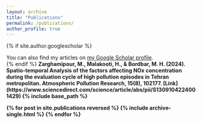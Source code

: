 ```yaml
---
layout: archive
title: "Publications"
permalink: /publications/
author_profile: true
---
```


{% if site.author.googlescholar %}
  <div class="wordwrap">You can also find my articles on <a href="{{site.author.googlescholar}}">my Google Scholar profile</a>.</div>
{% endif %}
<b>Zarghamipour, M.,<b> Malakooti, H., & Bordbar, M. H. (2024). Spatio-temporal Analysis of the factors affecting NOx concentration during the evaluation cycle of high pollution episodes in Tehran metropolitan. Atmospheric Pollution Research, 15(8), 102177. [Link](https://www.sciencedirect.com/science/article/abs/pii/S1309104224001429)
{% include base_path %}

{% for post in site.publications reversed %}
  {% include archive-single.html %}
{% endfor %}
